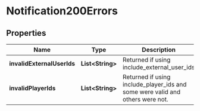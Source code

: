 

# Notification200Errors


## Properties

| Name | Type | Description | Notes |
|------------ | ------------- | ------------- | -------------|
|**invalidExternalUserIds** | **List&lt;String&gt;** | Returned if using include_external_user_ids |  [optional] |
|**invalidPlayerIds** | **List&lt;String&gt;** | Returned if using include_player_ids and some were valid and others were not. |  [optional] |



